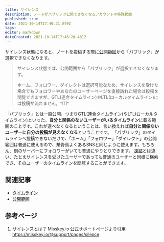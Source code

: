 ```yaml
---
title: サイレンス
description: ノートがパブリック公開できなくなるアカウントの特殊状態
published: true
date: 2021-10-14T17:46:21.899Z
tags: 
editor: markdown
dateCreated: 2021-10-14T17:46:20.481Z
---
```


サイレンス状態になると、ノートを投稿する際に[公開範囲](https://wiki.misskey.io/ja/function/visibility)から「パブリック」が選択できなくなります。

> サイレンス状態では、公開範囲から「パブリック」が選択できなくなります。
> 
> ホーム、フォロワー、ダイレクトは選択可能なため、サイレンスを受けた場合でもフォロワーやあなたのユーザーページを直接訪れた場合は投稿を閲覧できますが、GTL(連合タイムライン)やLTL(ローカルタイムライン)には投稿が流れません。^[1]^

「パブリック」とは一般公開、つまりGTL(連合タイムライン)やLTL(ローカルタイムライン)といった、**自分と関係のないユーザーがいるタイムライン**に載る範囲のことです。これが選べなくなるということは、言い換えれば**自分と関係ないユーザーに自分の投稿が見えなくなる**ということです。
「パブリック」のタイムラインへ投稿できないだけで、「ホーム」「フォロワー」「ダイレクト」の公開範囲は普通に使えるので、~~某青鳥~~よくあるSNSと同じように使えます。もちろん、別のサーバーにフォロワーがいても普通にやりとりできます。
[凍結](/ja/function/suspended)とは違い、たとえサイレンスを受けたユーザーであっても普通のユーザーと同様に検索でき、そのユーザーのタイムラインを閲覧することができます。

## 関連記事
- [タイムライン](/ja/function/tl)
- [公開範囲](https://wiki.misskey.io/ja/function/visibility)

## 参考ページ
1. サイレンスとは？ Misskey.io 公式サポートページより引用 https://misskey.io/@support/pages/silence
